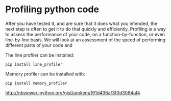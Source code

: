 
# Profiling python code

 After you have tested it, and are sure that it does what you intended, the
 next step is often to get it to do that quickly and efficiently. Profiling is
 a way to assess the performance of your code, on a function-by-function, or
 even line-by-line basis. We will look at an assessment of the speed of
 performing different parts of your code and 


The line profiler can be installed: 

    pip install line_profiler


Memory profiler can be installed with:

    pip install memory_profiler


http://nbviewer.ipython.org/gist/arokem/f91d436af3f0d3084af4
